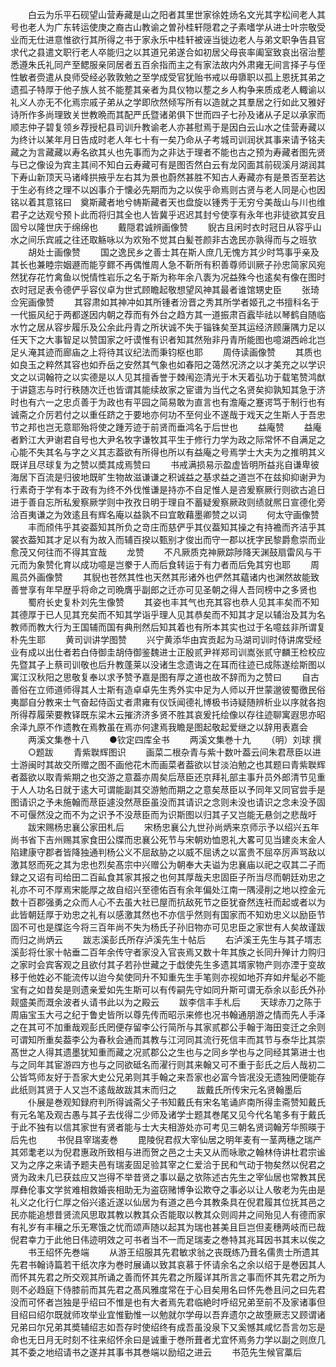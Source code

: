 <!-- { "loadSidebar": true } -->
　　白云为乐平石砚望山营寿藏是山之阳者其里世家徐姓炀名文光其字松间老人其号也老人为广东转运使庚之裔古山教谕之曽孙桂轩隠君之子素嗜学从进士叶宗敬受业而无仕进意惟欲行其所得之书于家永乐中桂轩被诬当徙边老人与弟文职争告县官求代之县遣文职行老人卒能归之以其道兄弟遂合如初居父母丧率阖室致哀出宿治塟悉遵朱氏礼同产至鳃服亲同居者五百余指而主之有家法故内外肃雍无间言择子与侄性敏者赍遣从良师受经必敦敦勉之至学成受官犹贻书戒以毋隳职以孤上恩抚其弟之遗孤子特厚于他子族人贫不能塟其亲者为具仪物以塟之乡人构争来质成老人輙谕以礼义人亦无不化焉宗戚子弟从之学即欣然倾写所有以造就之其羣居之行如此又雅好诗所作多尚理致关世教晩而其配严氏暨诸弟俱下世而四子七孙及诸从子足以承家而顺志仲子碧复领乡荐授杞县司训升教谕老人亦甚慰焉于是因白云山水之佳营寿藏以为终计以某年月日告成时老人年七十有一矣乃命从子考城司训润状其事来请予铭夫藏之为言藏藏以寿名欲其乆也先事而为之非达于理者不能也古之预为寿藏者图先贤与已之像设为宾主其间不知白云寿藏可有是图否然白云有龙冈面其前砚溪月湖润其下寿山新顶天马诸峰拱掖乎左右其为景也蔚然甚胜不知古人寿藏亦有是景否至若达于生必有终之理不以凶事介于懐必先期而为之以俟乎命焉则古贤与老人同是心也因铭以着其意铭曰　奠斯藏者地兮帱斯藏者天也盘旋以锺秀于无穷兮美哉山与川也维君子之达观兮预卜此而将归其全也人皆冀乎迟迟其封兮使享有永年也非徒欲其安且固兮以隆世庆于绵绵也
　　戴隠君诚辨画像赞
　　貎古且闲时衣时冠日从容乎山水之间乐宾戚之往还取觞咏以为欢殆不觉其白髪苍颜非古逸民亦孰得而与之班欤
　　胡处士画像赞
　　国之逸民乡之善士其在斯人庶几无愧方其少时笃事乎亲及其长也兼睦宗姻遯而能亨鳏不再偶惟周人急不靳所有积善尊师训厥子孙忠简家风宛然犹存花竹禽鱼以悦情性岩乐之名于斯为称年余八袠为况益殊今也逺矣有像在图时衣时冠足表令德俨乎容仪卓为世式顾瞻起敬想望风神其最者谁馆甥史臣
　　张琦佥宪画像赞
　　其容肃如其神冲如其所锺者汾晋之秀其所学者姬孔之书擅科名于一代振风纪于两都遂因内朝之荐而有外台之趋方其一道振肃百蠧毕祛以琴鹤自随临水竹之居从容步履乐及公余此丹青之所状诚不失于锱铢矣至其运经济顾廉隅力足以任天下之大事智足以赞国家之吁谟惟有识者知其然殆非丹青所能图也噫湖西岭北岂足乆淹其迹而廊庙之上将待其议纪法而秉钧枢也耶
　　周侍读画像赞
　　其质也如良玉之粹然其容也如乔岳之安然其气象也如春阳之蔼然况济之以才美充之以学识文之以词翰符之以实德是以人见其擅香誉于棘闱迩清光于木天着弘功于载笔赞鸿猷于讲筵志与时行秩随次迁也皆谓其能续故家之宦谱为当代之名贤矣抑孰知其急于济时也有六一之忠贞善于为政也有平园之简易敢为直言也有澹庵之蹇谔笃于制行也有诚斋之介厉若付之以重任跻之于要地亦何功不至何业不遂哉于戏天之生斯人于吾忠节之邦也岂无意耶殆将使之踵芳迹于前贤而垂鸿名于后世也
　　益庵赞
　　益庵者黔江大尹谢君自号也大尹名牧字谦牧其平生于修行力学为政之际常怀不自满足之心能不失其名与字之义其志葢欲有所得也所以有益庵之号焉学士大夫为之推明其义既详且尽球复为之赞以奬其成焉赞曰
　　书戒满损易示盈虚皆明所益兆自谦卑彼海居下百流是归彼地既旷生物故滋谦谦之积诚益之基求益之道岂不在兹抑抑谢尹为行素奇于学有本于政有为终不外伐惟谦是持亦不自足惟人是咨爰察厥行则欲古追日进于善自忘所私爰察厥学则中孜孜日明于理自不蓄疑爰察厥政则绩就熈日宣德化旁洽百夷谦之为效逺且有辉名庵以益孰不曰宜敢藉墨卿赞之以词
　　何太守画像赞
　　丰而颀伟乎其姿葢知其所负之竒庄而慈俨乎其仪葢知其操之有持襜而齐洁乎其裳衣葢知其才足以有为故入而辅百揆以甄别才俊出而守一郡以抚字民黎爵愈崇而业愈茂又何往而不得其宜哉
　　龙赞
　　不凡厥质克神厥踪陟降天渊鼓扇雷风与干元而为象赞化育以成功噫是岂豢于人而后食转运于有力者而后免其穷也耶
　　周鳯员外画像赞
　　其貎也苍然其性也天然其形诸外也俨然其藴诸内也渊然故能致善誉享有年早歴乎将命之司晩膺乎副郎之迁亦可见圣朝之得人吾同榜中之多贤也
　　蜀府长史复朴刘先生像赞
　　其姿也丰其气也充其容也恭人见其丰矣而不知其德厚于已人见其充矣而不知其学诣乎理人见其恭矣而不知其才足以辅治及其为名教师而教大行为王国辅而国有典刑然后知其着也有所本其实也过于名噫兹非所谓复朴先生耶
　　黄司训讲学图赞
　　兴宁黄添华由宾贡起为马湖司训时侍讲席受经业有成以出仕者若白侍御圭胡侍御鉴魏进士正殷贰尹祥郑司训嵩张贰守麟王检校应先暨其子上蔡司训敬也后升教蓬莱以没诸生念遗诲之在耳而往迹已成陈遂绘斯图以寓江汉秋阳之思敬复奉以求予赞予嘉是图有厚之道也故不辞而为之赞曰
　　自古善俗在立师道师得其人士斯有造卓卓先生秀外实中足为人师以开世蒙邈彼蜀徼民俗夷鄙自分教来士气奋起侍函丈者肃雍有仪饫闻德礼博极书诗疑随辨析业以序就各抱所得荐履荣要教铎既东梁木云摧济济多贤不胜其哀爰托绘像以存往迹聊寓遐思亦昭余泽九原不作遗教在焉教虽在焉亦何逮焉我瞻是图起敬起爱继之以辞用表嘉会
　　两溪文集巻十八
　　●钦定四库全书
　　两溪文集巻十九
　　（明）刘球 撰
　　○题跋
　　青紫聫辉图识
　　画菜二根杂青与紫十数叶葢云间朱君荩臣以进士游闽时其故交所赠之图不画他花木而画菜者葢欲以甘淡泊勉之也其题曰青紫聫辉者葢欲以取青紫期之也交游之意葢亦周矣后荩臣还京拜礼部主事升员外郎清节见重于人人功名日就于逺大可谓能副其交游勉而期之之意矣荩臣以予同年又同官尝手是图请识之予未施翰而荩臣遽没然荩臣虽没而其请识之念则未没也请识之念未没予固不可偃然没之而不为之识予不没荩臣而为识斯图以归其子又岂能无悬剑之悲哉吁
　　跋宋赐杨忠襄公家田札后
　　宋杨忠襄公九世孙尚炳来京师示予以绍兴五年尚书省下吉州赐其家食田公牒而忠襄公死节与宋朝劝恤恩礼大畧可见当建炎末金人陷建康守郡者皆降独通判杨公义不屈敌胁之以威不屈诱之以富贵不屈卒厉声骂敌以激其怒而死之其为忠也烈矣髙宗中兴赠公为朝奉大夫谥为忠襄庙以祀之収其二子而録之又诏有司给田二百畆食其家其报之也何其厚哉夫忠固臣子所当尽而朝廷劝忠之礼亦不可不厚焉宋能厚之故自绍兴至德佑百有余年偏处江南一隅浸削之地以控金元数十百郡强勇之众而人心不去虽大社已屋而抗敌死节之臣犹奋然连衽而起或者以为此皆朝廷厚于劝忠之礼有以感激其然也不亦信乎然则有国家而不知劝忠义以励臣节固不可也是牒迄今将三百年尚不失为杨氏子孙旧物亦可见忠臣之家世有人矣故谨跋而归之尚炳云
　　跋志溪彭氏所存泸溪先生十帖后
　　右泸溪王先生与其子壻志溪彭将仕家十帖垂二百年余传守者家没入官丧焉又数十年其族之长同升殚计力购归之家时会宾客观之且欲付其子若孙世藏之于戱使先生多遗其壻家物产则亦湮于变故移于他姓必不能流传以迨今矣使同升不知重先生手笔则亦视如地芥弃如弁髦必不能宝有之如昔矣是则遗亲爱如先生斯可以有传嗣先守如同升斯可谓无忝余以彭氏外孙觌盛美而溉余波者乆请书此以为之殿云
　　跋李信丰手札后
　　天球赤刀之陈于周庙宝玉大弓之纪于鲁史皆所以尊先传而昭示来修也况书翰通朋游之情而先人手泽之在其可不加重哉观彭氏罔便存留李公行简所与其家贰郡公手翰于海田变迁之余则可谓知所重矣葢李公为春秋会通而其教与江河同其流行死信丰而其节与泰华比其崇髙世之人得其遗墨犹知重而藏之况贰郡公之生也与之同乡学也与之同经其第进士也与之同年其宦游四方也与之同欲砥名而濯行则其来翰又可不重于彭氏之后人哉初二公皆笃师友好于吾家大史公兄弟则其手翰之来吾家也必富今皆冺没无遗独罔便能存此纸则其贤于人又岂不逺哉故跋其末而归之
　　跋戴氏所传宋元名贤翰墨后
　　仆展是巻观知録府判所得诚斋父子书知戴氏有宋名笔诵庐南所得圭斋赞知戴氏有元名笔及观古愚与其子去伐得二少师及诸学士题其巻尾又见今代名笔多有于戴氏于此不独有以信其家世有贤者能与士大夫相游处亦可考见三朝名贤词翰芳华照暎于后先也
　　书倪县宰瑞麦巻
　　毘陵倪君叔大宰仙居之明年麦有一茎两穗之瑞产其郊耄老以为倪君惠政所致相与进而贺之邑之士夫又从而咏歌之翰林侍讲杜君宗谧又为之序之来请予题夫邑有瑞麦固足验其宰之仁爱洽于民和气动于物矣然以倪君之贤为政未几已获兹应又岂得不举昔贤之事以朂之欤陈述古先生之宰仙居也常教其民厚彝伦事文学贫难相救婚丧相助无为盗窃赌博争讼欺夺之事必以让人敬老为先由是礼义之化行仁厚之俗兴逺近遂以仙居为有道之邑今其教条具在倪君履其位抚其邑之民亦能追想昔贤流风思取其教以教其众否能取以教其众则闾井之间殆见人有德而家有礼岁有丰穰之乐无寒饿之忧而颂声随以起其为瑞也甚美且巨岂但麦穗两岐而已哉倪君幸力于此他日伟迹明效之可书者当不一而足瑞麦之巻特其兆耳因书其末以俟之
　　书王绍怀先巻端
　　从游王绍服其先君敏求翁之丧既练乃葺名儒贵士所遗其先君书翰诗篇若干纸次序为巻时展诵以致其哀慕于怀请余名之余以绍于是巻因其人而怀其先君之所交观其所诵之善而怀其先君之所履详其所言之事而怀其先君之所为则不必趋庭下侍膝前而其先君之髙风雅度常在于心目矣用名曰怀先巻且问之曰先君没而可怀者岂独是乎绍曰不惟是也有大者焉先君临絶时呼绍兄弟至前不及家诸事但目绍曰绍尔既就师攻举业宜惟勤惟一以勉就尔学毋以吾弃遗尔之故堕厥志又顾谓诸兄弟曰尔兄弟其奬辅绍志如吾存时使绍终有成吾虽没泉下又奚憾其咸忆吾言勿忘是命也无日月无时刻不往来绍怀余曰是诚重于巻所葺者尤宜怀焉务力学以副之则庶几其不委之地绍请书之遂并其事书其巻端以励绍之进云
　　书范先生候官藁后
